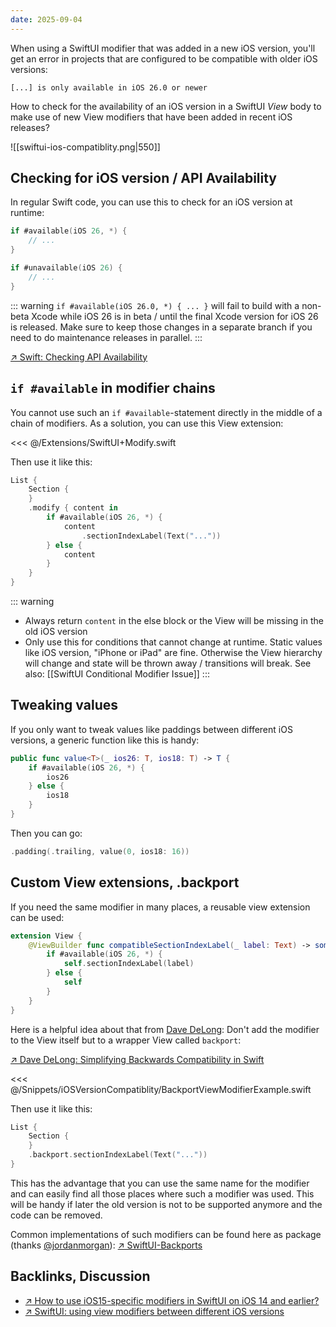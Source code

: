 ```yaml
---
date: 2025-09-04
---
```


When using a SwiftUI modifier that was added in a new iOS version, you'll get an error in projects that are configured to be compatible with older iOS versions:

```
[...] is only available in iOS 26.0 or newer
```

How to check for the availability of an iOS version in a SwiftUI _View_ body to make use of new View modifiers that have been added in recent iOS releases?

![[swiftui-ios-compatiblity.png|550]]
## Checking for iOS version / API Availability <apply id="checking-availablity"/>

In regular Swift code, you can use this to check for an iOS version at runtime:

```swift
if #available(iOS 26, *) {
    // ...
}

if #unavailable(iOS 26) {
    // ...
}
```

::: warning
`if #available(iOS 26.0, *) { ... }` will fail to build with a non-beta Xcode while iOS 26 is in beta / until the final Xcode version for iOS 26 is released. Make sure to keep those changes in a separate branch if you need to do maintenance releases in parallel.
:::

[↗ Swift: Checking API Availability](https://docs.swift.org/swift-book/documentation/the-swift-programming-language/controlflow/#Checking-API-Availability)

## `if #available` in modifier chains

You cannot use such an `if #available`-statement directly in the middle of a chain of modifiers. As a solution, you can use this View extension:

<<< @/Extensions/SwiftUI+Modify.swift

Then use it like this:

```swift
List {
    Section {
    }
    .modify { content in
        if #available(iOS 26, *) {
            content
                .sectionIndexLabel(Text("..."))
        } else {
            content
        }
    }
}
```

::: warning
* Always return `content` in the else block or the View will be missing in the old iOS version
* Only use this for conditions that cannot change at runtime. Static values like iOS version, "iPhone or iPad" are fine. Otherwise the View hierarchy will change and state will be thrown away / transitions will break. See also: [[SwiftUI Conditional Modifier Issue]]
:::

## Tweaking values

If you only want to tweak values like paddings between different iOS versions, a generic function like this is handy:

```swift
public func value<T>(_ ios26: T, ios18: T) -> T {
    if #available(iOS 26, *) {
        ios26
    } else {
        ios18
    }
}
```

Then you can go:

```swift
.padding(.trailing, value(0, ios18: 16))
```

## Custom View extensions, .backport

If you need the same modifier in many places, a reusable view extension can be used:

```swift
extension View {
    @ViewBuilder func compatibleSectionIndexLabel(_ label: Text) -> some View {
        if #available(iOS 26, *) {
            self.sectionIndexLabel(label)
        } else {
            self
        }
    }
}
```

Here is a helpful idea about that from [Dave DeLong](https://mastodon.social/@davedelong): Don't add the modifier to the View itself but to a wrapper View called `backport`:

[↗ Dave DeLong: Simplifying Backwards Compatibility in Swift](https://davedelong.com/blog/2021/10/09/simplifying-backwards-compatibility-in-swift/)

<<< @/Snippets/iOSVersionCompatiblity/BackportViewModifierExample.swift

Then use it like this:

```swift
List {
    Section {
    }
    .backport.sectionIndexLabel(Text("..."))
}
```

This has the advantage that you can use the same name for the modifier and can easily find all those places where such a modifier was used. This will be handy if later the old version is not to be supported anymore and the code can be removed.

Common implementations of such modifiers can be found here as package (thanks [@jordanmorgan](https://mastodon.social/@jordanmorgan)): [↗ SwiftUI-Backports](https://github.com/superwall/iOS-Backports)

## Backlinks, Discussion

* [↗ How to use iOS15-specific modifiers in SwiftUI on iOS 14 and earlier?](https://developer.apple.com/forums/thread/689189#690630022)
* [↗ SwiftUI: using view modifiers between different iOS versions](https://stackoverflow.com/questions/68892142/swiftui-using-view-modifiers-between-different-ios-versions-without-available/69506048#69506048)
